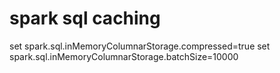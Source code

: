 # spark sql caching

set spark.sql.inMemoryColumnarStorage.compressed=true
set spark.sql.inMemoryColumnarStorage.batchSize=10000
